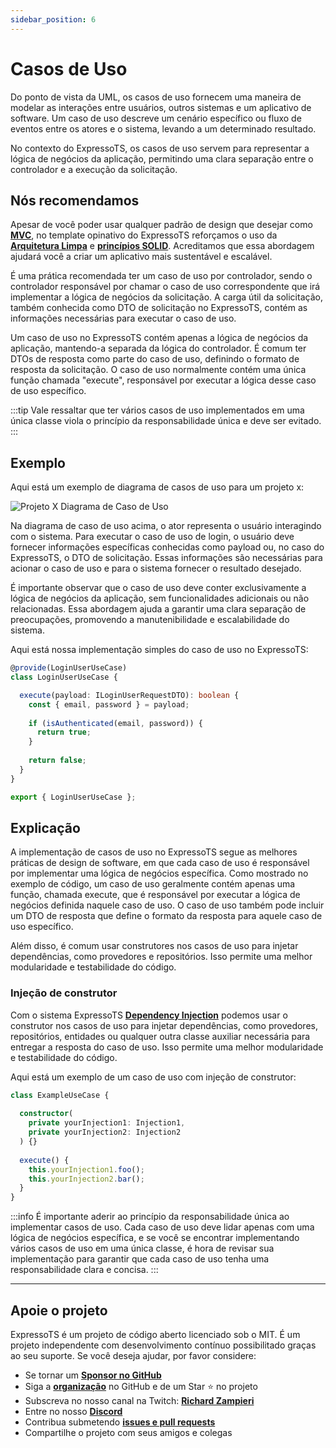 ```yaml
---
sidebar_position: 6
---
```


# Casos de Uso

Do ponto de vista da UML, os casos de uso fornecem uma maneira de modelar as interações entre usuários, outros sistemas e um aplicativo de software. Um caso de uso descreve um cenário específico ou fluxo de eventos entre os atores e o sistema, levando a um determinado resultado. 

No contexto do ExpressoTS, os casos de uso servem para representar a lógica de negócios da aplicação, permitindo uma clara separação entre o controlador e a execução da solicitação.

## Nós recomendamos

Apesar de você poder usar qualquer padrão de design que desejar como **[MVC](controller.md#a-mvc-approach)**, no template opinativo do ExpressoTS reforçamos o uso da **[Arquitetura Limpa](https://blog.cleancoder.com/uncle-bob/2012/08/13/the-clean-architecture.html)** e **[princípios SOLID](https://medium.com/backticks-tildes/the-s-o-l-i-d-princípios-em-imagens-b34ce2f1e898)**. Acreditamos que essa abordagem ajudará você a criar um aplicativo mais sustentável e escalável.

É uma prática recomendada ter um caso de uso por controlador, sendo o controlador responsável por chamar o caso de uso correspondente que irá implementar a lógica de negócios da solicitação. A carga útil da solicitação, também conhecida como DTO de solicitação no ExpressoTS, contém as informações necessárias para executar o caso de uso.

Um caso de uso no ExpressoTS contém apenas a lógica de negócios da aplicação, mantendo-a separada da lógica do controlador. É comum ter DTOs de resposta como parte do caso de uso, definindo o formato de resposta da solicitação. O caso de uso normalmente contém uma única função chamada "execute", responsável por executar a lógica desse caso de uso específico.

:::tip
Vale ressaltar que ter vários casos de uso implementados em uma única classe viola o princípio da responsabilidade única e deve ser evitado.
:::

## Exemplo

Aqui está um exemplo de diagrama de casos de uso para um projeto x:

![Projeto X Diagrama de Caso de Uso](./img/use-case-project-x.png)

Na diagrama de caso de uso acima, o ator representa o usuário interagindo com o sistema. Para executar o caso de uso de login, o usuário deve fornecer informações específicas conhecidas como payload ou, no caso do ExpressoTS, o DTO de solicitação. Essas informações são necessárias para acionar o caso de uso e para o sistema fornecer o resultado desejado.

É importante observar que o caso de uso deve conter exclusivamente a lógica de negócios da aplicação, sem funcionalidades adicionais ou não relacionadas. Essa abordagem ajuda a garantir uma clara separação de preocupações, promovendo a manutenibilidade e escalabilidade do sistema.

Aqui está nossa implementação simples do caso de uso no ExpressoTS:

```typescript
@provide(LoginUserUseCase)
class LoginUserUseCase {

  execute(payload: ILoginUserRequestDTO): boolean {
    const { email, password } = payload;
    
    if (isAuthenticated(email, password)) {
      return true;
    }
    
    return false;
  }
}

export { LoginUserUseCase };
```

## Explicação

A implementação de casos de uso no ExpressoTS segue as melhores práticas de design de software, em que cada caso de uso é responsável por implementar uma lógica de negócios específica. Como mostrado no exemplo de código, um caso de uso geralmente contém apenas uma função, chamada execute, que é responsável por executar a lógica de negócios definida naquele caso de uso. O caso de uso também pode incluir um DTO de resposta que define o formato da resposta para aquele caso de uso específico.

Além disso, é comum usar construtores nos casos de uso para injetar dependências, como provedores e repositórios. Isso permite uma melhor modularidade e testabilidade do código.

### Injeção de construtor

Com o sistema ExpressoTS **[Dependency Injection](di.md)** podemos usar o construtor nos casos de uso para injetar dependências, como provedores, repositórios, entidades ou qualquer outra classe auxiliar necessária para entregar a resposta do caso de uso. Isso permite uma melhor modularidade e testabilidade do código.

Aqui está um exemplo de um caso de uso com injeção de construtor:

```typescript
class ExampleUseCase {
  
  constructor(
    private yourInjection1: Injection1, 
    private yourInjection2: Injection2
  ) {}  
  
  execute() {
    this.yourInjection1.foo();
    this.yourInjection2.bar();
  }
}
```

:::info
É importante aderir ao princípio da responsabilidade única ao implementar casos de uso. Cada caso de uso deve lidar apenas com uma lógica de negócios específica, e se você se encontrar implementando vários casos de uso em uma única classe, é hora de revisar sua implementação para garantir que cada caso de uso tenha uma responsabilidade clara e concisa.
:::

---

## Apoie o projeto

ExpressoTS é um projeto de código aberto licenciado sob o MIT. É um projeto independente com desenvolvimento contínuo possibilitado graças ao seu suporte. Se você deseja ajudar, por favor considere:

- Se tornar um **[Sponsor no GitHub](https://github.com/sponsors/expressots)**
- Siga a **[organização](https://github.com/expressots)** no GitHub e de um Star ⭐ no projeto
- Subscreva no nosso canal na Twitch: **[Richard Zampieri](https://www.twitch.tv/richardzampieri)**
- Entre no nosso **[Discord](https://discord.com/invite/PyPJfGK)**
- Contribua submetendo **[issues e pull requests](https://github.com/expressots/expressots/issues/new/choose)**
- Compartilhe o projeto com seus amigos e colegas